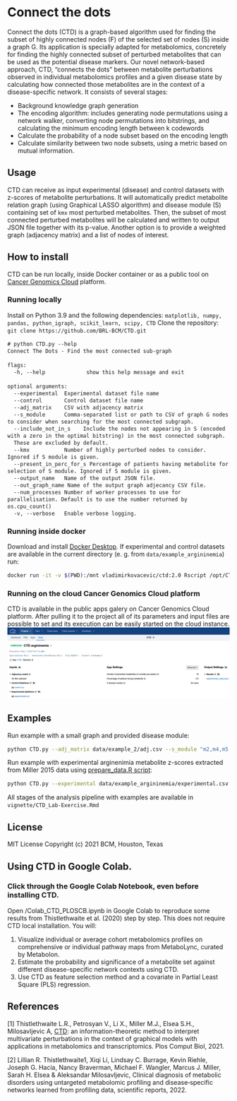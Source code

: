 
# Connect the dots
Connect the dots (CTD) is a graph-based algorithm used for finding the subset of highly connected nodes (F) of the selected set of nodes (S) inside a graph G. Its application is specially adapted for metabolomics, concretely for finding the highly connected subset of perturbed metabolites that can be used as the potential disease markers.
Our novel network-based approach, CTD, “connects the dots” between metabolite perturbations observed in individual metabolomics profiles and a given disease state by calculating how connected those metabolites are in the context of a disease-specific network. It consists of several stages:
- Background knowledge graph generation
- The encoding algorithm: includes generating node permutations using a network walker, converting node permutations into bitstrings, and calculating the minimum encoding length between k codewords
- Calculate the probability of a node subset based on the encoding length
- Calculate similarity between two node subsets, using a metric based on mutual information.

## Usage
CTD can receive as input experimental (disease) and control datasets with z-scores of metabolite perturbations. It will automatically predict metabolite relation graph (using Graphical LASSO algorithm) and disease module (S) containing set of ```kmx``` most perturbed metabolites. Then, the subset of most connected perturbed metabolites will be calculated and written to output JSON file together with its p-value.
Another option is to provide a weighted graph (adjacency matrix) and a list of nodes of interest.

## How to install
CTD can be run locally, inside Docker container or as a public tool on [Cancer Genomics Cloud](https://cgc.sbgenomics.com/) platform.
### Running locally
 Install on Python 3.9 and the following dependencies: ```matplotlib, numpy, pandas, python_igraph, scikit_learn, scipy, CTD```
 Clone the repository: ```git clone https://github.com/BRL-BCM/CTD.git ```
```
# python CTD.py --help
Connect The Dots - Find the most connected sub-graph

flags:
  -h, --help             show this help message and exit

optional arguments:
  --experimental  Experimental dataset file name
  --control       Control dataset file name
  --adj_matrix    CSV with adjacency matrix
  --s_module      Comma-separated list or path to CSV of graph G nodes to consider when searching for the most connected subgraph.
  --include_not_in_s    Include the nodes not appearing in S (encoded with a zero in the optimal bitstring) in the most connected subgraph.
  These are excluded by default.
  --kmx           Number of highly perturbed nodes to consider. Ignored if S module is given.
  --present_in_perc_for_s Percentage of patients having metabolite for selection of S module. Ignored if S module is given.
  --output_name   Name of the output JSON file.
  --out_graph_name Name of the output graph adjecancy CSV file.
  --num_processes Number of worker processes to use for parallelisation. Default is to use the number returned by os.cpu_count()
  -v, --verbose   Enable verbose logging.
```
### Running inside docker
Download and install [Docker Desktop](https://www.docker.com/get-started).
If experimental and control datasets are available in the current directory (e. g. from ```data/example_argininemia```) run:
```sh
docker run -it -v $(PWD):/mnt vladimirkovacevic/ctd:2.0 Rscript /opt/CTD/CTD.r --experimental /mnt/experimental.csv --control /mnt/control.csv --output_name /mnt/output.json
```
### Running on the cloud Cancer Genomics Cloud platform
CTD is available in the public apps galery on Cancer Genomics Cloud platform. After pulling it to the project all of its parameters and input files are possible to set and its execution can be easily started on the cloud instance.
![CGC task](inst/images/cgc_task.png)

## Examples

Run example with a small graph and provided disease module:
```sh
python CTD.py --adj_matrix data/example_2/adj.csv --s_module "m2,m4,m5,m7"
```
Run example with experimental arginenimia metabolite z-scores extracted from Miller 2015 data using [prepare_data.R script](data/example_argininemia/prepare_data.R):
```sh
python CTD.py --experimental data/example_argininemia/experimental.csv --control data/example_argininemia/control.csv --kmx 15
```
All stages of the analysis pipeline with examples are available in ```vignette/CTD_Lab-Exercise.Rmd```

## License
MIT License
Copyright (c) 2021 BCM, Houston, Texas

## Using CTD in Google Colab.
### Click through the Google Colab Notebook, even before installing CTD.
Open /Colab_CTD_PLOSCB.ipynb in Google Colab to reproduce some results from Thistlethwaite et al. (2020) step by step. This does not require CTD local installation. You will:

1. Visualize individual or average cohort metabolomics profiles on comprehensive or individual pathway maps from MetaboLync, curated by Metabolon.
2. Estimate the probability and significance of a metabolite set against different disease-specific network contexts using CTD.
3. Use CTD as feature selection method and a covariate in Partial Least Square (PLS) regression.

## References
[1] Thistlethwaite L.R., Petrosyan V., Li X., Miller M.J., Elsea S.H., Milosavljevic A, [CTD](https://doi.org/10.1371/journal.pcbi.1008550): an information-theoretic method to interpret multivariate perturbations in the context of graphical models with applications in metabolomics and transcriptomics. Plos Comput Biol, 2021.

[2] Lillian R. Thistlethwaite1, Xiqi Li, Lindsay C. Burrage, Kevin Riehle, Joseph G. Hacia, Nancy Braverman, Michael F. Wangler, Marcus J. Miller, Sarah H. Elsea & Aleksandar Milosavljevic, Clinical diagnosis of metabolic disorders using untargeted metabolomic profiling and disease‑specific networks learned from profiling data, scientific reports, 2022.
